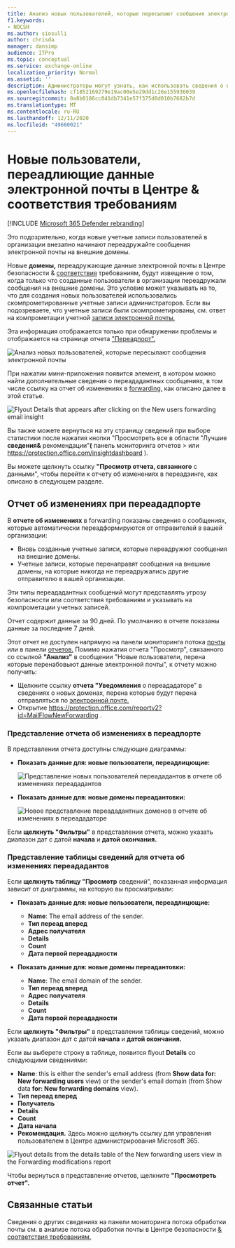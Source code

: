 ```yaml
---
title: Анализ новых пользователей, которые пересылают сообщения электронной почты
f1.keywords:
- NOCSH
ms.author: siosulli
author: chrisda
manager: dansimp
audience: ITPro
ms.topic: conceptual
ms.service: exchange-online
localization_priority: Normal
ms.assetid: ''
description: Администраторы могут узнать, как использовать сведения о новых пользователях, которые перенаследуют данные электронной почты в Центре безопасности & соответствия требованиям, для изучения того, когда пользователи в своей организации перенаследуют сообщения в новые домены.
ms.openlocfilehash: cf1852169279e19ac00e5e29dd1c26e155936039
ms.sourcegitcommit: 0a8b0186cc041db7341e57f375d0d010b7682b7d
ms.translationtype: MT
ms.contentlocale: ru-RU
ms.lasthandoff: 12/11/2020
ms.locfileid: "49660021"
---
```

# <a name="new-users-forwarding-email-insight-in-the-security--compliance-center"></a>Новые пользователи, переадлиющие данные электронной почты в Центре & соответствия требованиям

[!INCLUDE [Microsoft 365 Defender rebranding](../includes/microsoft-defender-for-office.md)]


Это подозрительно, когда новые учетные записи пользователей в организации внезапно начинают переадружайте сообщения электронной почты на внешние домены.

Новые **домены,** переадружающие данные электронной почты в Центре безопасности & [соответствия](https://protection.office.com) требованиям, будут извещение о том, когда только что созданные пользователи в организации переадружали сообщения на внешние домены. Это условие может указывать на то, что для создания новых пользователей использовались скомпрометированные учетные записи администраторов. Если вы подозреваете, что учетные записи были скомпрометированы, см. ответ на компрометации учетной [записи электронной почты.](responding-to-a-compromised-email-account.md)

Эта информация отображается только при обнаружении проблемы и отображается на странице отчета ["Переадпорт".](view-mail-flow-reports.md#forwarding-report)

![Анализ новых пользователей, которые пересылают сообщения электронной почты](../../media/mfi-new-users-forwarding-email.png)

При нажатии мини-приложения появится элемент, в котором можно найти дополнительные сведения о переададантных сообщениях, в том числе ссылку на отчет об изменениях в [forwarding,](#forwarding-modifications-report) как описано далее в этой статье.

![Flyout Details that appears after clicking on the New users forwarding email insight](../../media/mfi-new-users-forwarding-email-details.png)

Вы также можете вернуться на эту страницу  сведений при выборе статистики после нажатия кнопки "Просмотреть все в области "Лучшие **сведения&** рекомендации"**(** панель мониторинга отчетов \>  или <https://protection.office.com/insightdashboard> ).

Вы можете щелкнуть ссылку  **"Просмотр отчета, связанного** с данными", чтобы перейти к отчету об изменениях в переадэинге, как описано в следующем разделе.

## <a name="forwarding-modifications-report"></a>Отчет об изменениях при переададпорте

В **отчете об изменениях** в forwarding показаны сведения о сообщениях, которые автоматически переадформируются от отправителей в вашей организации:

- Вновь созданные учетные записи, которые переадружют сообщения на внешние домены.
- Учетные записи, которые перенаправят сообщения на внешние домены, на которые никогда не переадружались другие отправителю в вашей организации.

Эти типы переададантных сообщений могут представлять угрозу безопасности или соответствия требованиям и указывать на компрометации учетных записей.

Отчет содержит данные за 90 дней. По умолчанию в отчете показаны данные за последние 7 дней.

Этот отчет не доступен напрямую на панели мониторинга потока [почты](mail-flow-insights-v2.md) или в панели [отчетов.](view-mail-flow-reports.md) Помимо нажатия отчета "Просмотр", связанного  со ссылкой **"Анализ"** в сообщении "Новые пользователи, перена которые перенабовыют данные электронной почты", к отчету можно получить:

- Щелкните ссылку **отчета "Уведомления** о переададаторе" в сведениях о новых доменах, перена которые будут перена отправляться по [электронной почте.](mfi-new-domains-being-forwarded-email.md)
- Открытие <https://protection.office.com/reportv2?id=MailFlowNewForwarding> .

### <a name="report-view-for-the-forwarding-modifications-report"></a>Представление отчета об изменениях в переадпорте

В представлении отчета доступны следующие диаграммы:

- **Показать данные для: новые пользователи, переадлицющие:**

  ![Представление новых пользователей переададантов в отчете об изменениях переададантов](../../media/forwarding-modifications-report-new-forwarding-users.png)

- **Показать данные для: новые домены переадантовки:**

  ![Новое представление переададантных доменов в отчете об изменениях в переададаторе](../../media/forwarding-modifications-report-new-forwarded-domains.png)

Если **щелкнуть "Фильтры"** в представлении отчета, можно указать диапазон дат с датой **начала** и **датой окончания.**

### <a name="details-table-view-for-the-forwarding-modifications-report"></a>Представление таблицы сведений для отчета об изменениях переададантов

Если **щелкнуть таблицу "Просмотр** сведений", показанная информация зависит от диаграммы, на которую вы просматривали:

- **Показать данные для: новые пользователи, переадлицющие:**

  - **Name**: The email address of the sender.
  - **Тип переад вперед**
  - **Адрес получателя**
  - **Details**
  - **Count**
  - **Дата первой переададности**

- **Показать данные для: новые домены переадантовки:**

  - **Name**: The email domain of the sender.
  - **Тип переад вперед**
  - **Адрес получателя**
  - **Details**
  - **Count**
  - **Дата первой переададности**

Если **щелкнуть "Фильтры"** в представлении таблицы сведений, можно указать диапазон дат с датой **начала** и **датой окончания.**

Если вы выберете строку в таблице, появится flyout **Details** со следующими сведениями:

- **Name**: this is either the sender's email address (from **Show data for: New forwarding users** view) or the sender's email domain (from Show data **for: New forwarding domains** view).
- **Тип переад вперед**
- **Получатель**
- **Details**
- **Count**
- **Дата начала**
- **Рекомендация.** Здесь можно щелкнуть ссылку для управления пользователем в Центре администрирования Microsoft 365.

![Flyout details from the details table of the New forwarding users view in the Forwarding modifications report](../../media/mfi-forwarding-modifications-report-new-forwarding-users-view-details-table-details.png)

Чтобы вернуться в представление отчетов, щелкните **"Просмотреть отчет".**

## <a name="related-topics"></a>Связанные статьи

Сведения о других сведениях на панели мониторинга потока обработки почты см. в анализе потока обработки почты в Центре безопасности [& соответствия требованиям.](mail-flow-insights-v2.md)
